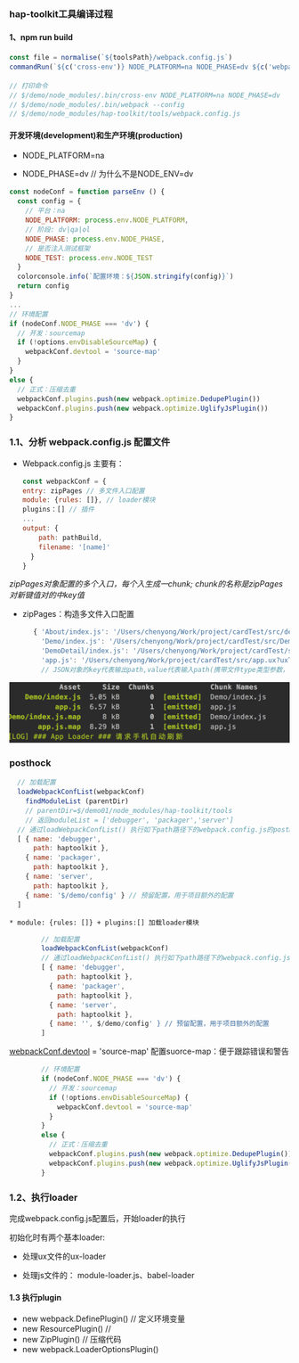 ###  hap-toolkit工具编译过程



#### 1、npm run build

```javascript
const file = normalise(`${toolsPath}/webpack.config.js`)
commandRun(`${c('cross-env')} NODE_PLATFORM=na NODE_PHASE=dv ${c('webpack')} --config ${file}`)

// 打印命令
// $/demo/node_modules/.bin/cross-env NODE_PLATFORM=na NODE_PHASE=dv 
// $/demo/node_modules/.bin/webpack --config 
// $/demo/node_modules/hap-toolkit/tools/webpack.config.js
```



#### 开发环境(development)和生产环境(production)

* NODE_PLATFORM=na  

* NODE_PHASE=dv  // 为什么不是NODE_ENV=dv


```javascript
const nodeConf = function parseEnv () {
  const config = {
    // 平台：na
    NODE_PLATFORM: process.env.NODE_PLATFORM,
    // 阶段: dv|qa|ol
    NODE_PHASE: process.env.NODE_PHASE,
    // 是否注入测试框架
    NODE_TEST: process.env.NODE_TEST
  }
  colorconsole.info(`配置环境：${JSON.stringify(config)}`)
  return config
}
...
// 环境配置
if (nodeConf.NODE_PHASE === 'dv') {
  // 开发：sourcemap
  if (!options.envDisableSourceMap) {
    webpackConf.devtool = 'source-map'
  }
}
else {
  // 正式：压缩去重
  webpackConf.plugins.push(new webpack.optimize.DedupePlugin())
  webpackConf.plugins.push(new webpack.optimize.UglifyJsPlugin())
}
```





### 1.1、分析 webpack.config.js 配置文件 

- Webpack.config.js 主要有： 

    ```javascript
    const webpackConf = {
    entry: zipPages // 多文件入口配置
    module: {rules: []}, // loader模块
    plugins：[] // 插件
    ...
    output: {
        path: pathBuild,
        filename: '[name]'
      }
    }
    ```

*zipPages对象配置的多个入口，每个入生成一chunk; chunk的名称是zipPages对新键值对的中key值*



* zipPages：构造多文件入口配置
  
```javascript
      { 'About/index.js': '/Users/chenyong/Work/project/cardTest/src/demo/src/About/index.ux?uxType=page',
        'Demo/index.js': '/Users/chenyong/Work/project/cardTest/src/Demo/index.ux?uxType=page',
        'DemoDetail/index.js': '/Users/chenyong/Work/project/cardTest/src/DemoDetail/index.ux?uxType=page',
        'app.js': '/Users/chenyong/Work/project/cardTest/src/app.ux?uxType=app' }
        // JSON对象的key代表输出path,value代表输入path(携带文件type类型参数，留作后面使用)
```

![chunk](../source/WechatIMG45.png)



### posthock

```javascript
  // 加载配置
  loadWebpackConfList(webpackConf)
    findModuleList (parentDir)
	// parentDir=$/demo01/node_modules/hap-toolkit/tools
	// 返回moduleList = ['debugger', 'packager','server']
  // 通过loadWebpackConfList() 执行如下path路径下的webpack.config.js的postHook方法，收集添加loader和plugin
  [ { name: 'debugger',
      path: haptoolkit },
    { name: 'packager',
      path: haptoolkit },
    { name: 'server',
      path: haptoolkit },
    { name: '$/demo/config' } // 预留配置，用于项目额外的配置
  ]
```

    * module: {rules: []} + plugins:[] 加载loader模块

```javascript
        // 加载配置
        loadWebpackConfList(webpackConf)
        // 通过loadWebpackConfList() 执行如下path路径下的webpack.config.js的postHook方法，收集添加loader和plugin
        [ { name: 'debugger',
            path: haptoolkit },
          { name: 'packager',
            path: haptoolkit },
          { name: 'server',
            path: haptoolkit },
          { name: '', $/demo/config' } // 预留配置，用于项目额外的配置
        ]
```

[webpackConf.devtool](https://webpack.docschina.org/configuration/devtool) = 'source-map' 配置suorce-map：便于跟踪错误和警告

```javascript
        // 环境配置
        if (nodeConf.NODE_PHASE === 'dv') {
          // 开发：sourcemap
          if (!options.envDisableSourceMap) {
            webpackConf.devtool = 'source-map'
          }
        }
        else {
          // 正式：压缩去重
          webpackConf.plugins.push(new webpack.optimize.DedupePlugin())
          webpackConf.plugins.push(new webpack.optimize.UglifyJsPlugin())
        }
```

###  1.2、执行loader

完成webpack.config.js配置后，开始loader的执行

初始化时有两个基本loader: 

* 处理ux文件的ux-loader

* 处理js文件的： module-loader.js、babel-loader



#### 1.3 执行plugin

* new webpack.DefinePlugin() // 定义环境变量
* new ResourcePlugin()   // 
* new ZipPlugin() // 压缩代码
* new webpack.LoaderOptionsPlugin()